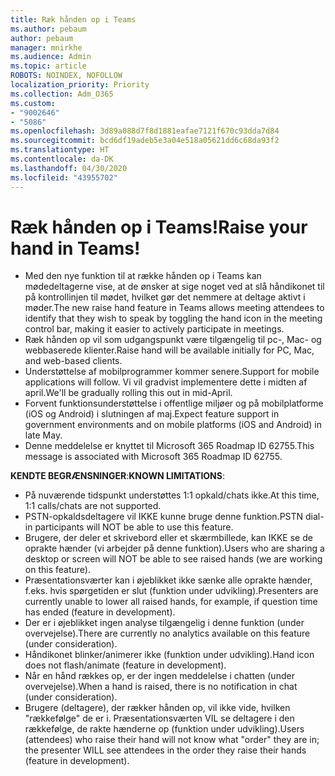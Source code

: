 ```yaml
---
title: Ræk hånden op i Teams
ms.author: pebaum
author: pebaum
manager: mnirkhe
ms.audience: Admin
ms.topic: article
ROBOTS: NOINDEX, NOFOLLOW
localization_priority: Priority
ms.collection: Adm_O365
ms.custom:
- "9002646"
- "5086"
ms.openlocfilehash: 3d89a088d7f8d1881eafae7121f670c93dda7d84
ms.sourcegitcommit: bcd6df19adeb5e3a04e518a05621dd6c68da93f2
ms.translationtype: HT
ms.contentlocale: da-DK
ms.lasthandoff: 04/30/2020
ms.locfileid: "43955702"
---
```

# <a name="raise-your-hand-in-teams"></a><span data-ttu-id="305c2-102">Ræk hånden op i Teams!</span><span class="sxs-lookup"><span data-stu-id="305c2-102">Raise your hand in Teams!</span></span>

- <span data-ttu-id="305c2-103">Med den nye funktion til at række hånden op i Teams kan mødedeltagerne vise, at de ønsker at sige noget ved at slå håndikonet til på kontrollinjen til mødet, hvilket gør det nemmere at deltage aktivt i møder.</span><span class="sxs-lookup"><span data-stu-id="305c2-103">The new raise hand feature in Teams allows meeting attendees to identify that they wish to speak by toggling the hand icon in the meeting control bar, making it easier to actively participate in meetings.</span></span>
- <span data-ttu-id="305c2-104">Ræk hånden op vil som udgangspunkt være tilgængelig til pc-, Mac- og webbaserede klienter.</span><span class="sxs-lookup"><span data-stu-id="305c2-104">Raise hand will be available initially for PC, Mac, and web-based clients.</span></span>
- <span data-ttu-id="305c2-105">Understøttelse af mobilprogrammer kommer senere.</span><span class="sxs-lookup"><span data-stu-id="305c2-105">Support for mobile applications will follow.</span></span> <span data-ttu-id="305c2-106">Vi vil gradvist implementere dette i midten af april.</span><span class="sxs-lookup"><span data-stu-id="305c2-106">We'll be gradually rolling this out in mid-April.</span></span>
- <span data-ttu-id="305c2-107">Forvent funktionsunderstøttelse i offentlige miljøer og på mobilplatforme (iOS og Android) i slutningen af maj.</span><span class="sxs-lookup"><span data-stu-id="305c2-107">Expect feature support in government environments and on mobile platforms (iOS and Android) in late May.</span></span>
- <span data-ttu-id="305c2-108">Denne meddelelse er knyttet til Microsoft 365 Roadmap ID 62755.</span><span class="sxs-lookup"><span data-stu-id="305c2-108">This message is associated with Microsoft 365 Roadmap ID 62755.</span></span>

<span data-ttu-id="305c2-109">**KENDTE BEGRÆNSNINGER**:</span><span class="sxs-lookup"><span data-stu-id="305c2-109">**KNOWN LIMITATIONS**:</span></span>

- <span data-ttu-id="305c2-110">På nuværende tidspunkt understøttes 1:1 opkald/chats ikke.</span><span class="sxs-lookup"><span data-stu-id="305c2-110">At this time, 1:1 calls/chats are not supported.</span></span>
- <span data-ttu-id="305c2-111">PSTN-opkaldsdeltagere vil IKKE kunne bruge denne funktion.</span><span class="sxs-lookup"><span data-stu-id="305c2-111">PSTN dial-in participants will NOT be able to use this feature.</span></span>
- <span data-ttu-id="305c2-112">Brugere, der deler et skrivebord eller et skærmbillede, kan IKKE se de oprakte hænder (vi arbejder på denne funktion).</span><span class="sxs-lookup"><span data-stu-id="305c2-112">Users who are sharing a desktop or screen will NOT be able to see raised hands (we are working on this feature).</span></span>
- <span data-ttu-id="305c2-113">Præsentationsværter kan i øjeblikket ikke sænke alle oprakte hænder, f.eks. hvis spørgetiden er slut (funktion under udvikling).</span><span class="sxs-lookup"><span data-stu-id="305c2-113">Presenters are currently unable to lower all raised hands, for example, if question time has ended (feature in development).</span></span>
- <span data-ttu-id="305c2-114">Der er i øjeblikket ingen analyse tilgængelig i denne funktion (under overvejelse).</span><span class="sxs-lookup"><span data-stu-id="305c2-114">There are currently no analytics available on this feature (under consideration).</span></span>
- <span data-ttu-id="305c2-115">Håndikonet blinker/animerer ikke (funktion under udvikling).</span><span class="sxs-lookup"><span data-stu-id="305c2-115">Hand icon does not flash/animate (feature in development).</span></span>
- <span data-ttu-id="305c2-116">Når en hånd rækkes op, er der ingen meddelelse i chatten (under overvejelse).</span><span class="sxs-lookup"><span data-stu-id="305c2-116">When a hand is raised, there is no notification in chat (under consideration).</span></span>
- <span data-ttu-id="305c2-117">Brugere (deltagere), der rækker hånden op, vil ikke vide, hvilken "rækkefølge" de er i. Præsentationsværten VIL se deltagere i den rækkefølge, de rakte hænderne op (funktion under udvikling).</span><span class="sxs-lookup"><span data-stu-id="305c2-117">Users (attendees) who raise their hand will not know what "order" they are in; the presenter WILL see attendees in the order they raise their hands (feature in development).</span></span>

